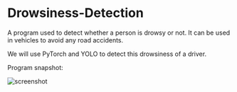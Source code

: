 # Drowsiness-Detection
A program used to detect whether a person is drowsy or not.
It can be used in vehicles to avoid any road accidents.

We will use PyTorch and YOLO to detect this drowsiness of a driver.

Program snapshot:

![screenshot](https://user-images.githubusercontent.com/88229477/236658516-069be748-ab26-4d9f-b94e-03b6cbd37be6.png)
